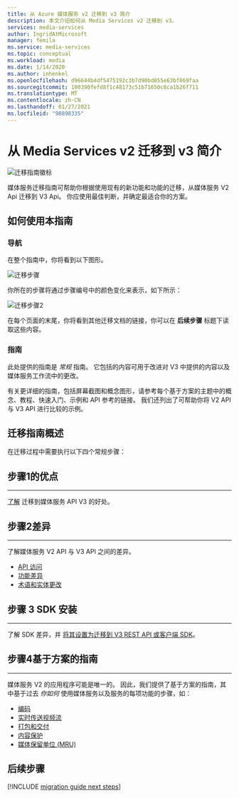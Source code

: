 ```yaml
---
title: 从 Azure 媒体服务 v2 迁移到 v3 简介
description: 本文介绍如何从 Media Services v2 迁移到 v3。
services: media-services
author: IngridAtMicrosoft
manager: femila
ms.service: media-services
ms.topic: conceptual
ms.workload: media
ms.date: 1/14/2020
ms.author: inhenkel
ms.openlocfilehash: d96644b4df5475192c3b7d90bd055e63bf869faa
ms.sourcegitcommit: 100390fefd8f1c48173c51b71650c8ca1b26f711
ms.translationtype: MT
ms.contentlocale: zh-CN
ms.lasthandoff: 01/27/2021
ms.locfileid: "98898335"
---
```

# <a name="migrate-from-media-services-v2-to-v3-introduction"></a>从 Media Services v2 迁移到 v3 简介

![迁移指南徽标](./media/migration-guide/azure-media-services-logo-migration-guide.svg)

媒体服务迁移指南可帮助你根据使用现有的新功能和功能的迁移，从媒体服务 V2 Api 迁移到 V3 Api。 你应使用最佳判断，并确定最适合你的方案。

## <a name="how-to-use-this-guide"></a>如何使用本指南

### <a name="navigating"></a>导航

在整个指南中，你将看到以下图形。

![迁移步骤](./media/migration-guide/steps.svg)<br/>

你所在的步骤将通过步骤编号中的颜色变化来表示，如下所示：

![迁移步骤2](./media/migration-guide/steps-2.svg)<br/>

在每个页面的末尾，你将看到其他迁移文档的链接，你可以在 **后续步骤** 标题下读取这些内容。

### <a name="guidance"></a>指南

此处提供的指南是 *常规* 指南。 它包括的内容可用于改进对 V3 中提供的内容以及媒体服务工作流中的更改。

有关更详细的指南，包括屏幕截图和概念图形，请参考每个基于方案的主题中的概念、教程、快速入门、示例和 API 参考的链接。 我们还列出了可帮助你将 V2 API 与 V3 API 进行比较的示例。

## <a name="migration-guidance-overview"></a>迁移指南概述

在迁移过程中需要执行以下四个常规步骤：

## <a name="step-1-benefits"></a>步骤1的优点

<hr color="#5ea0ef" size="10">

[了解](migrate-v-2-v-3-migration-benefits.md) 迁移到媒体服务 API V3 的好处。

## <a name="step-2-differences"></a>步骤2差异

<hr color="#5ea0ef" size="10">

了解媒体服务 V2 API 与 V3 API 之间的差异。

- [API 访问](migrate-v-2-v-3-differences-api-access.md)
- [功能差异](migrate-v-2-v-3-differences-feature-gaps.md)
- [术语和实体更改](migrate-v-2-v-3-differences-terminology.md)

## <a name="step-3-sdk-setup"></a>步骤 3 SDK 安装

<hr color="#5ea0ef" size="10">

了解 SDK 差异，并 [将其设置为迁移到 V3 REST API 或客户端 SDK](migrate-v-2-v-3-migration-setup.md)。

## <a name="step-4-scenario-based-guidance"></a>步骤4基于方案的指南

<hr color="#5ea0ef" size="10">

媒体服务 V2 的应用程序可能是唯一的。 因此，我们提供了基于方案的指南，其中基于过去 *你如何* 使用媒体服务以及服务的每项功能的步骤，如：

- [编码](migrate-v-2-v-3-migration-scenario-based-encoding.md)
- [实时传送视频流](migrate-v-2-v-3-migration-scenario-based-live-streaming.md)
- [打包和交付](migrate-v-2-v-3-migration-scenario-based-publishing.md)
- [内容保护](migrate-v-2-v-3-migration-scenario-based-content-protection.md)
- [媒体保留单位 (MRU)](migrate-v-2-v-3-migration-scenario-based-media-reserved-units.md)

## <a name="next-steps"></a>后续步骤

[!INCLUDE [migration guide next steps](./includes/migration-guide-next-steps.md)]
